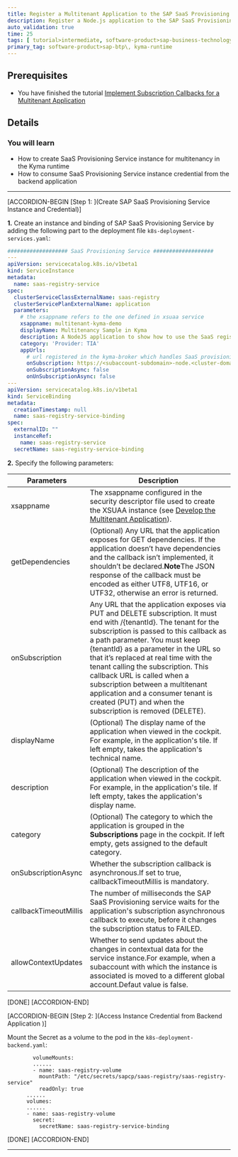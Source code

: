 ```yaml
---
title: Register a Multitenant Application to the SAP SaaS Provisioning Service
description: Register a Node.js application to the SAP SaaS Provisioning Service (saas-registry) in the Kyma runtime to make it available for subscription to SaaS consumer tenants.
auto_validation: true
time: 25
tags: [ tutorial>intermediate, software-product>sap-business-technology-platform]
primary_tag: software-product>sap-btp\, kyma-runtime
---
```


## Prerequisites
- You have finished the tutorial [Implement Subscription Callbacks for a Multitenant Application](implement-subscription-callback-multitenant)

## Details
### You will learn
- How to create SaaS Provisioning Service instance for multitenancy in the Kyma runtime
- How to consume SaaS Provisioning Service instance credential from the backend application


---

[ACCORDION-BEGIN [Step 1: ](Create SAP SaaS Provisioning Service Instance and Credential)]

**1.** Create an instance and binding of SAP SaaS Provisioning Service by adding the following part to the deployment file `k8s-deployment-services.yaml`:

```YAML
################### SaaS Provisioning Service ###################
---
apiVersion: servicecatalog.k8s.io/v1beta1
kind: ServiceInstance
metadata:
  name: saas-registry-service
spec:
  clusterServiceClassExternalName: saas-registry
  clusterServicePlanExternalName: application
  parameters:
    # the xsappname refers to the one defined in xsuaa service
    xsappname: multitenant-kyma-demo
    displayName: Multitenancy Sample in Kyma
    description: A NodeJS application to show how to use the SaaS registry to build a multi-tenant application on BTP Kyma Runtime'
    category: 'Provider: TIA'
    appUrls:
      # url registered in the kyma-broker which handles SaaS provisioning (subscription/deletion of saas instances)
      onSubscription: https://<subaccount-subdomain>-node.<cluster-domain>/callback/v1.0/tenants/{tenantId}
      onSubscriptionAsync: false
      onUnSubscriptionAsync: false
---
apiVersion: servicecatalog.k8s.io/v1beta1
kind: ServiceBinding
metadata:
  creationTimestamp: null
  name: saas-registry-service-binding
spec:
  externalID: ""
  instanceRef:
    name: saas-registry-service
  secretName: saas-registry-service-binding
```

**2.** Specify the following parameters:

| Parameters            | Description                                                  |
| --------------------- | ------------------------------------------------------------ |
| xsappname             | The xsappname configured in the security descriptor file used to create the XSUAA instance (see [Develop the Multitenant Application](https://help.sap.com/products/BTP/65de2977205c403bbc107264b8eccf4b/ff540477f5404e3da2a8ce23dcee602a.html??locale=en-US&version=Cloud)). |
| getDependencies       | (Optional) Any URL that the application exposes for GET dependencies. If the application doesn’t have dependencies and the callback isn’t implemented, it shouldn’t be declared.**Note**The JSON response of the callback must be encoded as either UTF8, UTF16, or UTF32, otherwise an error is returned. |
| onSubscription        | Any URL that the application exposes via PUT and DELETE subscription. It must end with /{tenantId}. The tenant for the subscription is passed to this callback as a path parameter. You must keep {tenantId} as a parameter in the URL so that it’s replaced at real time with the tenant calling the subscription. This callback URL is called when a subscription between a multitenant application and a consumer tenant is created (PUT) and when the subscription is removed (DELETE). |
| displayName           | (Optional) The display name of the application when viewed in the cockpit. For example, in the application's tile. If left empty, takes the application's technical name. |
| description           | (Optional) The description of the application when viewed in the cockpit. For example, in the application's tile. If left empty, takes the application's display name. |
| category              | (Optional) The category to which the application is grouped in the **Subscriptions** page in the cockpit. If left empty, gets assigned to the default category. |
| onSubscriptionAsync   | Whether the subscription callback is asynchronous.If set to true, callbackTimeoutMillis is mandatory. |
| callbackTimeoutMillis | The number of milliseconds the SAP SaaS Provisioning service waits for the application's subscription asynchronous callback to execute, before it changes the subscription status to FAILED. |
| allowContextUpdates   | Whether to send updates about the changes in contextual data for the service instance.For example, when a subaccount with which the instance is associated is moved to a different global account.Defaut value is false. |





[DONE]
[ACCORDION-END]

[ACCORDION-BEGIN [Step 2: ](Access Instance Credential from Backend Application )]

Mount the Secret as a volume to the pod in the `k8s-deployment-backend.yaml`:

```YAML[3-5,9-11]
        volumeMounts:
        ......
        - name: saas-registry-volume
          mountPath: "/etc/secrets/sapcp/saas-registry/saas-registry-service"
          readOnly: true
      ......
      volumes:
      ......
      - name: saas-registry-volume
        secret:
          secretName: saas-registry-service-binding
```


[DONE]
[ACCORDION-END]


---

